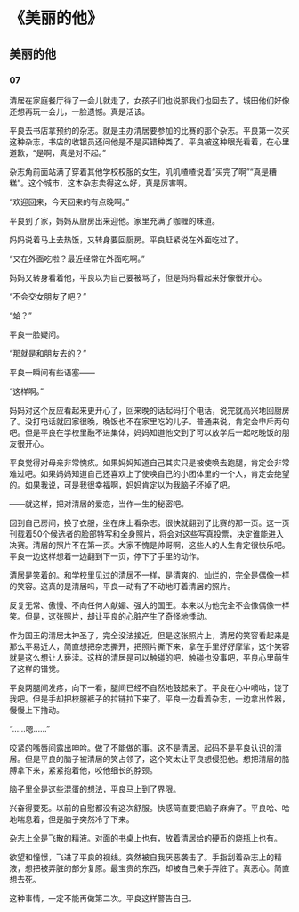 # 《美丽的他》

## 美丽的他

### 07

清居在家庭餐厅待了一会儿就走了，女孩子们也说那我们也回去了。城田他们好像还想再玩一会儿，一脸遗憾。真是活该。

平良去书店拿预约的杂志。就是主办清居要参加的比赛的那个杂志。平良第一次买这种杂志，书店的收银员还问他是不是买错种类了。平良被这种眼光看着，在心里道歉，“是啊，真是对不起。”

杂志角前面站满了穿着其他学校校服的女生，叽叽喳喳说着“买完了啊”“真是糟糕”。这个城市，这本杂志卖得这么好，真是厉害啊。

“欢迎回来，今天回来的有点晚啊。”

平良到了家，妈妈从厨房出来迎他。家里充满了咖喱的味道。

妈妈说着马上去热饭，又转身要回厨房。平良赶紧说在外面吃过了。

“又在外面吃啦？最近经常在外面吃啊。”

妈妈又转身看着他，平良以为自己要被骂了，但是妈妈看起来好像很开心。

“不会交女朋友了吧？”

“蛤？”

平良一脸疑问。

“那就是和朋友去的？”

平良一瞬间有些语塞——

“这样啊。”

妈妈对这个反应看起来更开心了，回来晚的话起码打个电话，说完就高兴地回厨房了。没打电话就回家很晚，晚饭也不在家里吃的儿子。普通来说，肯定会申斥两句吧。但是平良在学校里融不进集体，妈妈知道他交到了可以放学后一起吃晚饭的朋友很开心。

平良觉得对母亲非常愧疚。如果妈妈知道自己其实只是被使唤去跑腿，肯定会非常难过吧。如果妈妈知道自己还喜欢上了使唤自己的小团体里的一个人，肯定会绝望的。如果我说，可是我很幸福啊，妈妈肯定以为我脑子坏掉了吧。

——就这样，把对清居的爱恋，当作一生的秘密吧。

回到自己房间，换了衣服，坐在床上看杂志。很快就翻到了比赛的那一页。这一页刊载着50个候选者的脸部特写和全身照片，将会对这些写真投票，决定谁能进入决赛。清居的照片不在第一页。大家不愧是帅哥啊，这些人的人生肯定很快乐吧。平良一边这样想着一边翻到下一页，停下了手里的动作。

清居是笑着的。和学校里见过的清居不一样，是清爽的、灿烂的，完全是偶像一样的笑容。这真的是清居吗，平良一动有了不动地盯着清居的照片。

反复无常、傲慢、不向任何人献媚、强大的国王。本来以为他完全不会像偶像一样笑。但是，这张照片，却让平良的心脏产生了奇怪地悸动。

作为国王的清居太神圣了，完全没法接近。但是这张照片上，清居的笑容看起来是那么平易近人，简直想把杂志撕开，把照片撕下来，拿在手里好好摩挲，这个笑容就是这么想让人亵渎。这样的清居是可以触碰的吧，触碰也没事吧，平良心里萌生了这样的错觉。

平良两腿间发疼，向下一看，腿间已经不自然地鼓起来了。平良在心中嘀咕，饶了我吧。但是手却把校服裤子的拉链拉下来了。平良一边看着杂志，一边拿出性器，慢慢上下撸动。

“……嗯……”

咬紧的嘴唇间露出呻吟。做了不能做的事。这不是清居。起码不是平良认识的清居。但是平良的脑子被清居的笑占领了，这个笑太让平良想侵犯他。想把清居的胳膊拿下来，紧紧抱着他，咬他细长的脖颈。

脑子里全是这些混蛋的想法，平良马上到了界限。

兴奋得要死。以前的自慰都没有这次舒服。快感简直要把脑子麻痹了。平良哈、哈地喘息着，但是脑子突然冷了下来。

杂志上全是飞散的精液。对面的书桌上也有，放着清居给的硬币的烧瓶上也有。

欲望和憧憬，飞进了平良的视线。突然被自我厌恶袭击了。手指刮着杂志上的精液，想把被弄脏的部分复原。最宝贵的东西，却被自己亲手弄脏了。真恶心。简直想去死。

这种事情，一定不能再做第二次。平良这样警告自己。
